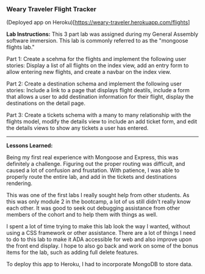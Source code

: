 ### Weary Traveler Flight Tracker

(Deployed app on Heroku)[https://weary-traveler.herokuapp.com/flights]

**Lab Instructions:**
This 3 part lab was assigned during my General Assembly software immersion. This lab is commonly referred to as the "mongoose flights lab."

Part 1:
Create a scehma for the flights and implement the following user stories: Display a list of all flights on the index view, add an entry form to allow entering new flights, and create a navbar on the index view.

Part 2:
Create a destination schema and implement the following user stories: Include a link to a page that displays flight deatils, include a form that allows a user to add destination information for their flight, display the destinations on the detail page.

Part 3:
Create a tickets schema with a many to many relationship with the flights model, modify the details view to include an add ticket form, and edit the details views to show any tickets a user has entered.

---

**Lessons Learned:**

Being my first real experience with Mongoose and Express, this was definitely a challenge. Figuring out the proper routing was difficult, and caused a lot of confusion and frustation. With patience, I was able to properly route the entire lab, and add in the tickets and destinations rendering.

This was one of the first labs I really sought help from other students. As this was only module 2 in the bootcamp, a lot of us still didn't really know each other. It was good to seek out debugging assistance from other members of the cohort and to help them with things as well.

I spent a lot of time trying to make this lab look the way I wanted, without using a CSS framework or other assistance. There are a lot of things I need to do to this lab to make it ADA accessible for web and also improve upon the front end display. I hope to also go back and work on some of the bonus items for the lab, such as adding full delete features.

To deploy this app to Heroku, I had to incorporate MongoDB to store data.
